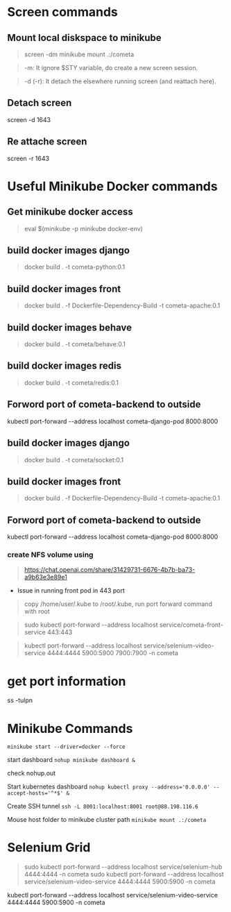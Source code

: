 # Screen commands 
## Mount local diskspace to minikube 
> screen -dm minikube mount .:/cometa

> -m: It ignore $STY variable, do create a new screen session.

> -d (-r): It detach the elsewhere running screen (and reattach here).
## Detach screen
screen -d 1643
## Re attache screen
screen -r 1643

# Useful Minikube Docker commands
## Get minikube docker access 
> eval $(minikube -p minikube docker-env)

## build docker images django
> docker build . -t cometa-python:0.1
## build docker images front
> docker build . -f Dockerfile-Dependency-Build -t cometa-apache:0.1

## build docker images behave
> docker build . -t cometa/behave:0.1

## build docker images redis
> docker build . -t cometa/redis:0.1

## Forword port of cometa-backend to outside
kubectl port-forward --address localhost cometa-django-pod 8000:8000

## build docker images django
> docker build . -t cometa/socket:0.1

## build docker images front
> docker build . -f Dockerfile-Dependency-Build -t cometa-apache:0.1


## Forword port of cometa-backend to outside
kubectl port-forward --address localhost cometa-django-pod 8000:8000

### create NFS volume using 
> https://chat.openai.com/share/31429731-6676-4b7b-ba73-a9b63e3e89e1

* Issue in running front pod in 443 port
> copy /home/user/.kube to /root/.kube, run port forward command with root

> sudo kubectl port-forward --address localhost service/cometa-front-service 443:443


> kubectl port-forward --address localhost service/selenium-video-service 4444:4444 5900:5900 7900:7900 -n cometa







# get port information
 ss -tulpn



# Minikube Commands
   ```minikube start --driver=docker --force```

start dashboard
    ```nohup minikube dashboard &```

check nohup.out

Start kubernetes dashboard
    ```nohup kubectl proxy --address='0.0.0.0' --accept-hosts='^*$' &```

Create SSH tunnel
    ```ssh -L 8001:localhost:8001 root@88.198.116.6```

Mouse host folder to minikube cluster path
    ```minikube mount .:/cometa```


# Selenium Grid

> sudo kubectl port-forward --address localhost service/selenium-hub 4444:4444 -n cometa
> sudo kubectl port-forward --address localhost service/selenium-video-service 4444:4444 5900:5900 -n cometa

kubectl port-forward --address localhost service/selenium-video-service 4444:4444 5900:5900 -n cometa